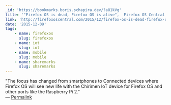 ```yaml
---
_id: 'https://bookmarks.boris.schapira.dev/?a81kVg'
title: '"Firefox OS is dead, Firefox OS is alive",  Firefox OS Central'
link: 'http://firefoxoscentral.com/2015/12/firefox-os-is-dead-firefox-os-is-alive/'
date: '2015-12-09'
tags:
    - name: firefoxos
      slug: firefoxos
    - name: iot
      slug: iot
    - name: mobile
      slug: mobile
    - name: sharemarks
      slug: sharemarks
---
```


&quot;The focus has changed from smartphones to Connected devices where Firefox
OS will see new life with the Chirimen IoT device for Firefox OS and other ports
like the Raspberry Pi 2.&quot; <br>&#8212;
<a href="https://bookmarks.boris.schapira.dev/?a81kVg" title="Permalink">Permalink</a>
